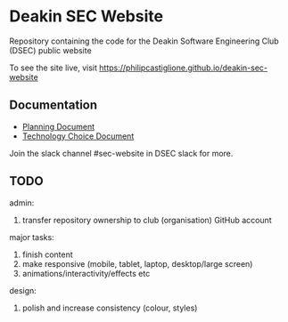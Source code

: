 # Deakin SEC Website
Repository containing the code for the Deakin Software Engineering Club (DSEC) public website

To see the site live, visit https://philipcastiglione.github.io/deakin-sec-website

## Documentation

- [Planning Document](https://docs.google.com/document/d/1y_2onuSHMA2cOb1OHVBb2HoMx5T1LK19wur8mgKdtFo/edit?usp=sharing)
- [Technology Choice Document](https://docs.google.com/document/d/1mhElwfZDG7kUfJWsp8aTqIe7F2KO7B3mys9CxFkBi94/edit?usp=sharing)

Join the slack channel #sec-website in DSEC slack for more.

## TODO

admin:

1. transfer repository ownership to club (organisation) GitHub account

major tasks:

1. finish content
1. make responsive (mobile, tablet, laptop, desktop/large screen)
1. animations/interactivity/effects etc

design:

1. polish and increase consistency (colour, styles)

